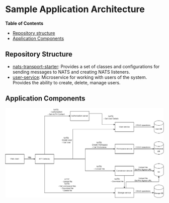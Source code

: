 # Sample Application Architecture

__Table of Contents__

* [Repository structure](#repository-structure)
* [Application Components](#application-components)

## Repository Structure

* [nats-transport-starter](../nats-transport-starter): Provides a set of classes and configurations for sending messages
  to NATS and creating NATS listeners.
* [user-service](../user-service): Microservice for working with users of the system. Provides the ability to create,
  delete, manage users.

## Application Components

![Component diagram](./assets/diagrams/component.png)